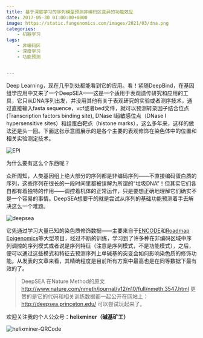 ```yaml
---
title: 基于深度学习的序列模型预测非编码区变异的功能效应
date: 2017-05-30 01:00:00+0800
image: https://static.fungenomics.com/images/2021/03/dna.png
categories:
    - 机器学习
tags:
    - 非编码区
    - 深度学习
    - 功能预测


---
```




Deep Learning，现在几乎到处都能看到它的应用。看！紧随DeepBind，在基因组学应用中又来了一个DeepSEA——这是一个适用于表观遗传研究和应用的工具，它只从DNA序列出发，并没用其他有关于表观研究的实验或者测序技术，通过直接输入fasta sequence，vcf或者bed文件，就可以预测转录因子结合位点(Transcription factors binding site), DNase I超敏感位点（DNase I hypersensitive sites）和组蛋白靶点（histone marks），这么多年来，这样的做法还是头一回。下面这张示意图展示的是各个主要的表观修饰在染色体中的位置和相关实验测定技术。

![EPI](https://static.fungenomics.com/images/2021/03/epi-20210327224833651.png)

为什么要有这么个东西呢？

众所周知，人类基因组上绝大部分的序列都是非编码序列——不直接编码蛋白质的序列，这些序列在很长的一段时间里都被误解为所谓的“垃圾DNA”！但其实它们各自都有着独特的作用——调控着机体的正常运作，只是要想正确地理解它们确实不是一个容易的事情。DeepSEA想要干的就是尝试从序列的基础功能预测着手去解决这么一个难题。

![deepsea](https://static.fungenomics.com/images/2021/03/deepsea-20210327224833719.png)

它先通过学习大量已知的染色质修饰数据——主要来自于[ENCODE](https://www.encodeproject.org/)和[Roadmap Epigenomics](http://www.roadmapepigenomics.org/)等大型项目，经过不断的训练，学习到了许多种在非编码区域中序列调控的序列模式或者说是序列特征（注意是序列模式，不是功能模式），之后，便可以通过这些模式和特征去预测序列上单碱基的突变会如何影响染色质的修饰功能。从发表的文章来看，其精确程度是目前所有方案中最高也是在同等数据下最有效的了。

> DeepSEA 在Nature Method的原文<http://www.nature.com/nmeth/journal/v12/n10/full/nmeth.3547.html>
> 更赞的是它的代码和相关训练数据都一起公开在网站上：http://deepsea.princeton.edu/ 可以尝试玩起来了。


欢迎关注我的个人公众号：**helixminer（碱基矿工）**

![helixminer-QRCode](https://static.fungenomics.com/images/2021/03/helixminer-mid-red-20210327224712779-20210327224833956.png)

